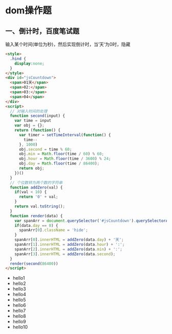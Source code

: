 <!-- 2017/10/3 -->

# dom操作题

## 一、倒计时，百度笔试题

输入某个时间(单位为秒)，然后实现倒计时，当’天‘为0时，隐藏

```html
<style>
  .hind {
    display:none;
  }
</style>
<div id="jsCountdown">
  <span>01天</span>
  <span>02:</span>
  <span>03:</span>
  <span>04</span>
</div>
<script>
  // 对输入时间的处理
  function second(input) {
    var time = input
    var obj = {};
    return (function() {
      var timer = setTimeInterval(function() {
        time--
      }, 1000)
      obj.second = time % 60;
      obj.min = Math.floor(time / 60) % 60;
      obj.hour = Math.floor(time / 3600) % 24;
      obj.day = Math.floor(time / 86400);
      return obj;
    })()
  }
  // 个位数转为两个数的字符串
  function addZero(val) {
    if(val < 10) {
      return '0' + val;
    }
    return val.toString();
  }
  function render(data) {
    var spanArr = document.querySelector('#jsCountdown').querySelectorAll('span');
    if(data.day == 0) {
      spanArr[0].className = 'hide';
    }
    spanArr[0].innerHTML = addZero(data.day) + '天';
    spanArr[1].innerHTML = addZero(data.hour) + ':';
    spanArr[2].innerHTML = addZero(data.min) + ':';
    spanArr[3].innerHTML = addZero(data.second);
  }
  render(second(86400))
</script>
```

<!-- 列表的dom操作 -->
<ul class="list">
  <li class="class1">hello1</li>
  <li class="class2">hello2</li>
  <li class="class3">hello3</li>
  <li class="class4">hello4</li>
  <li class="class5">hello5</li>
  <li class="class6">hello6</li>
  <li class="class7">hello7</li>
  <li class="class8">hello8</li>
  <li class="class9">hello9</li>
  <li class="class10">hello10</li>
</ul>
<script>
  // 添加类
  var list = document.querySelector('.list');
  var bar = list.classList.add('bar');
  // 删除第10个li
  var ten = document.querySelectorAll('li')[9];
  ten.parentNode.removeChild(ten);
  // 第5个li后添加li，内容为 <hello.com />
  var tag = document.createElement('li');
  tag.innerText = '<hello.com />';
  var li5 = document.querySelectorAll('li')[5];
  li5.parentNode.insertBefore(tag, li5);
  // 点击li显示第几项
  var li = document.querySelectorAll('li');
  li.forEach((val, index) => {
    val.addEventListener('click', (event) => {
      event.stopPropagation();
      window.alert(index);
    })
  })
</script>
